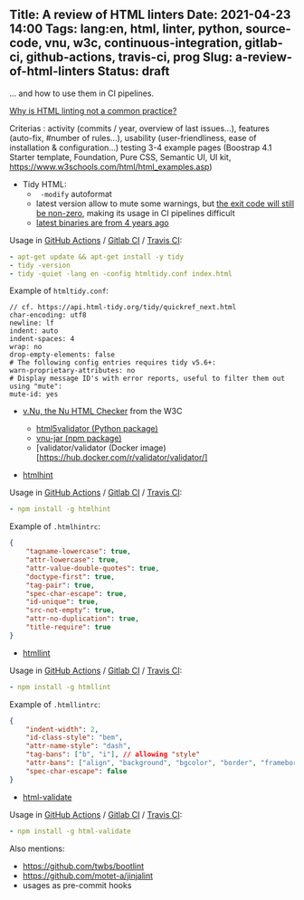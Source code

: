 Title: A review of HTML linters
Date: 2021-04-23 14:00
Tags: lang:en, html, linter, python, source-code, vnu, w3c, continuous-integration, gitlab-ci, github-actions, travis-ci, prog
Slug: a-review-of-html-linters
Status: draft
---

... and how to use them in CI pipelines.

[Why is HTML linting not a common practice?](https://dev.to/dandevri/why-is-html-linting-not-a-common-practice-4gme)

Criterias : activity (commits / year, overview of last issues...), features (auto-fix, #number of rules...), usability (user-friendliness, ease of installation & configuration...) testing 3-4 example pages (Boostrap 4.1 Starter template, Foundation, Pure CSS, Semantic UI, UI kit, https://www.w3schools.com/html/html_examples.asp)

- Tidy HTML:
  * ` -modify` autoformat
  * latest version allow to mute some warnings, but [the exit code will still be non-zero](https://github.com/htacg/tidy-html5/issues/933),
    making its usage in CI pipelines difficult
  * [latest binaries are from 4 years ago](https://github.com/htacg/tidy-html5/issues/939)

Usage in [GitHub Actions](https://github.com/features/actions) / [Gitlab CI](https://docs.gitlab.com/ee/ci/) / [Travis CI](https://www.travis-ci.com):

```yaml
- apt-get update && apt-get install -y tidy
- tidy -version
- tidy -quiet -lang en -config htmltidy.conf index.html
```

Example of `htmltidy.conf`:

```
// cf. https://api.html-tidy.org/tidy/quickref_next.html
char-encoding: utf8
newline: lf
indent: auto
indent-spaces: 4
wrap: no
drop-empty-elements: false
# The following config entries requires tidy v5.6+:
warn-proprietary-attributes: no
# Display message ID's with error reports, useful to filter them out using "mute":
mute-id: yes
```
<!-- /opt/tidy-html5/build/cmake/tidy --version # 5.7.45 -->

- [v.Nu, the Nu HTML Checker](https://validator.github.io/validator/) from the W3C
  * [html5validator (Python package)](https://pypi.org/project/html5validator/)
  * [vnu-jar (npm package)](https://www.npmjs.com/package/vnu-jar)
  * [validator/validator (Docker image)[https://hub.docker.com/r/validator/validator/]

- [htmlhint](https://htmlhint.com)

Usage in [GitHub Actions](https://github.com/features/actions) / [Gitlab CI](https://docs.gitlab.com/ee/ci/) / [Travis CI](https://www.travis-ci.com):

```yaml
- npm install -g htmlhint
```

Example of `.htmlhintrc`:

```json
{
    "tagname-lowercase": true,
    "attr-lowercase": true,
    "attr-value-double-quotes": true,
    "doctype-first": true,
    "tag-pair": true,
    "spec-char-escape": true,
    "id-unique": true,
    "src-not-empty": true,
    "attr-no-duplication": true,
    "title-require": true
}
```

- [htmllint](https://github.com/htmllint/htmllint)

Usage in [GitHub Actions](https://github.com/features/actions) / [Gitlab CI](https://docs.gitlab.com/ee/ci/) / [Travis CI](https://www.travis-ci.com):

```yaml
- npm install -g htmllint
```

Example of `.htmllintrc`:

```json
{
    "indent-width": 2,
    "id-class-style": "bem",
    "attr-name-style": "dash",
    "tag-bans": ["b", "i"], // allowing "style"
    "attr-bans": ["align", "background", "bgcolor", "border", "frameborder", "longdesc", "marginwidth", "marginheight", "scrolling", "width"], // allowing "style"
    "spec-char-escape": false
}
```

- [html-validate](https://gitlab.com/html-validate/html-validate)

Usage in [GitHub Actions](https://github.com/features/actions) / [Gitlab CI](https://docs.gitlab.com/ee/ci/) / [Travis CI](https://www.travis-ci.com):

```yaml
- npm install -g html-validate
```

Also mentions:
* https://github.com/twbs/bootlint
* https://github.com/motet-a/jinjalint
* usages as pre-commit hooks
